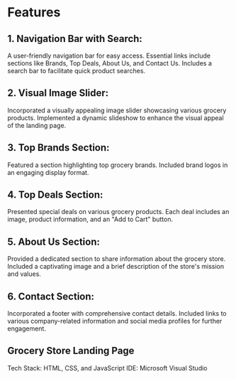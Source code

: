 
# Features

## 1. Navigation Bar with Search:

A user-friendly navigation bar for easy access.
Essential links include sections like Brands, Top Deals, About Us, and Contact Us.
Includes a search bar to facilitate quick product searches.


## 2. Visual Image Slider:

Incorporated a visually appealing image slider showcasing various grocery products.
Implemented a dynamic slideshow to enhance the visual appeal of the landing page.


## 3. Top Brands Section:

Featured a section highlighting top grocery brands.
Included brand logos in an engaging display format.


## 4. Top Deals Section:

Presented special deals on various grocery products.
Each deal includes an image, product information, and an "Add to Cart" button.


## 5. About Us Section:

Provided a dedicated section to share information about the grocery store.
Included a captivating image and a brief description of the store's mission and values.


## 6. Contact Section:

Incorporated a footer with comprehensive contact details.
Included links to various company-related information and social media profiles for further engagement.


## Grocery Store Landing Page

Tech Stack: HTML, CSS, and JavaScript
IDE: Microsoft Visual Studio


